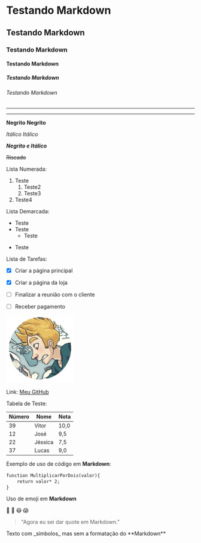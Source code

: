 # Testando Markdown
## Testando Markdown
### Testando Markdown
#### Testando Markdown
##### Testando Markdown
###### Testando Markdown
  
---  
***
  
**Negrito**
__Negrito__
  
*Itálico*
_Itálico_
  
__*Negrito e Itálico*__
  
~~Riscado~~
  
Lista Numerada:

1. Teste
   1. Teste2
   1. Teste3
4. Teste4
  
  
Lista Demarcada: 

* Teste
* Teste
   - Teste
- Teste
  
  
Lista de Tarefas:

- [x] Criar a página principal
- [x] Criar a página da loja
- [ ] Finalizar a reunião com o cliente
- [ ] Receber pagamento
  
  
![Teste de imagem em Markdown](./avatar23ux.png)
  
Link: [Meu GitHub](https://github.com/RUIVS)
  
Tabela de Teste:
  
Número | Nome | Nota
---|---|---
39 | Vitor | 10,0
12 | José | 9,5
22 | Jéssica | 7,5
37 | Lucas | 9,0
  
  
Exemplo de uso de código em **Markdown**:
  
```
function MultiplicarPorDois(valor){
    return valor* 2;
}
```
  
Uso de emoji em **Markdown**
  
:star_struck: :money_mouth_face: :mask: :scream:
  
> "Agora eu sei dar quote em Markdown."
  
Texto com \_símbolos_ mas sem a formatação do \*\*Markdown**
